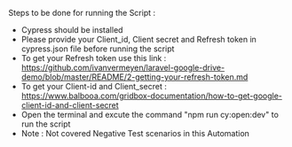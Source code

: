 Steps to be done for running the Script :

 - Cypress should be installed
 - Please provide your Client_id, Client secret and Refresh token in cypress.json file before running the      script
 - To get your Refresh token use this link :   https://github.com/ivanvermeyen/laravel-google-drive-demo/blob/master/README/2-getting-your-refresh-token.md
 - To get your Client-id and Client_secret :   https://www.balbooa.com/gridbox-documentation/how-to-get-google-client-id-and-client-secret
 - Open the terminal and excute the command "npm run cy:open:dev" to run the script
 - Note : Not covered Negative Test scenarios in this Automation